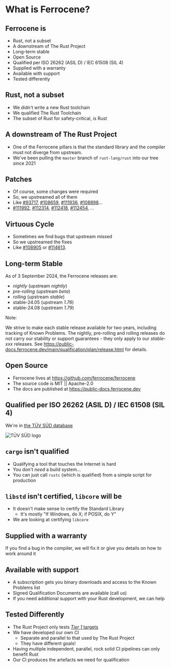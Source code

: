 # What is Ferrocene?

## Ferrocene is

* Rust, not a subset
* A downstream of The Rust Project
* Long-term stable
* Open Source
* Qualified per ISO 26262 (ASIL D) / IEC 61508 (SIL 4)
* Supplied with a warranty
* Available with support
* Tested differently

## Rust, not a subset

* We didn't write a new Rust toolchain
* We qualified The Rust Toolchain
* The subset of Rust for safety-critical, is Rust

## A downstream of The Rust Project

* One of the Ferrocene pillars is that the standard library and the compiler must not diverge from upstream.
* We've been pulling the `master` branch of `rust-lang/rust` into our tree since 2021

## Patches

* Of course, some changes were required
* So, we upstreamed all of them
* Like [#93717], [#108659], [#111936], [#108898]...
* [#111992], [#112314], [#112418], [#112454], ...

[#93717]: https://github.com/rust-lang/rust/pull/93717
[#108659]: https://github.com/rust-lang/rust/pull/108659
[#111936]: https://github.com/rust-lang/rust/pull/111936
[#108898]: https://github.com/rust-lang/rust/pull/108898
[#111992]: https://github.com/rust-lang/rust/pull/111992
[#112314]: https://github.com/rust-lang/rust/pull/112314
[#112418]: https://github.com/rust-lang/rust/pull/112418
[#112454]: https://github.com/rust-lang/rust/pull/112454

## Virtuous Cycle

* Sometimes we find bugs that upstream missed
* So we upstreamed the fixes
* Like [#108905] or [#114613].

[#108905]: https://github.com/rust-lang/rust/pull/108905
[#114613]: https://github.com/rust-lang/rust/pull/114613

## Long-term Stable

As of 3 September 2024, the Ferrocene releases are:

* *nightly* (upstream *nightly*)
* *pre-rolling* (upstream *beta*)
* *rolling* (upstream *stable*)
* stable-24.05 (upstream *1.76*)
* stable-24.08 (upstream *1.79*)

Note:

We strive to make each stable release available for two years, including
tracking of Known Problems. The nightly, pre-rolling and rolling releases do not
carry our stability or support guarantees - they only apply to our *stable-xxx*
releases. See
<https://public-docs.ferrocene.dev/main/qualification/plan/release.html> for
details.

## Open Source

* Ferrocene lives at <https://github.com/ferrocene/ferrocene>
* The source code is MIT || Apache-2.0
* The docs are published at <https://public-docs.ferrocene.dev>

## Qualified per ISO 26262 (ASIL D) / IEC 61508 (SIL 4)

We're in [the TÜV SÜD database](https://www.tuvsud.com/en/services/product-certification/ps-cert?q=Z10+123030+0001+Rev.+00)

![TÜV SÜD logo](./images/Z1_en-3D_N.png)

## `cargo` isn't qualified

* Qualifying a tool that touches the Internet is hard
* You don't *need* a build system...
* You can just call `rustc` (which is qualified) from a simple script for production

## `libstd` isn't certified, `libcore` will be

* It doesn't make sense to certify the Standard Library
  * It's mostly "If Windows, do X; if POSIX, do Y"
* We are looking at certifying `libcore`

## Supplied with a warranty

If you find a bug in the compiler, we will fix it or give you details on how to work around it

## Available with support

* A subscription gets you binary downloads and access to the Known Problems list
* Signed Qualification Documents are available (call us)
* If you need additional support with your Rust development, we can help

## Tested Differently

* The Rust Project only tests [*Tier 1* targets](https://doc.rust-lang.org/rustc/platform-support.html#tier-1-with-host-tools)
* We have developed our own CI
  * Separate and parallel to that used by The Rust Project
  * They have different goals!
* Having multiple independent, parallel, rock solid CI pipelines can only benefit Rust
* Our CI produces the artefacts we need for qualification
